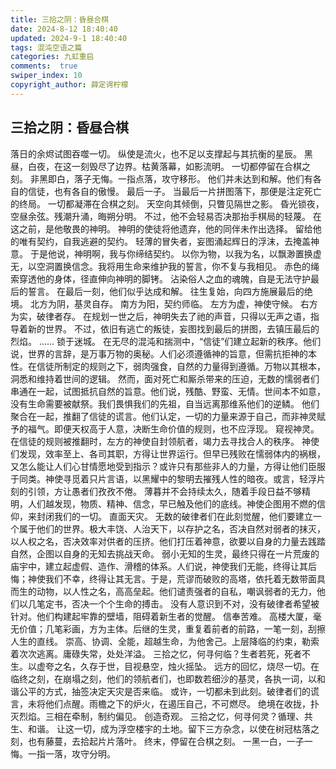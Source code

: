 ```yaml
---
title: 三拾之阴：昏昼合棋
date: 2024-8-12 18:40:40
updated: 2024-9-1 18:40:40
tags: 混沌空语之篇
categories: 九虹重启
comments:  true
swiper_index: 10
copyright_author: 薛定谔柠檬
---
```

## 三拾之阴：昏昼合棋
落日的余烬试图吞噬一切。
纵使是流火，也不足以支撑起与其抗衡的星辰。
黑昼，白夜，在这一刻毁尽了边界。枯黄落幕，如影流明。
一切都停留在合棋之刻。
非黑即白，落子无悔。一指点落，攻守移形。
他们并未达到和解。他们有各自的信徒，也有各自的傲慢。
最后一子。
当最后一片拼图落下，那便是注定死亡的终局。
一切都凝滞在合棋之刻。
天空向其倾倒，只瞥见隔世之影。
昏光锁夜，空昼余弦。残潮升涌，晦朔分明。
不过，他不会轻易否决那抬手棋局的轻蔑。
在这之前，是他敬畏的神明。
神明的使徒将他遗弃，他的同伴未作出选择。
留给他的唯有契约，自我逃避的契约。
轻薄的冒失者，妄图涌起辉日的浮沫，去掩盖神意。
于是他说，神明啊，我与你缔结契约。
以你为物，以我为名，以飘渺置换虚无，以空洞置换信念。我将用生命来维护我的誓言，你不复与我相见。
赤色的绳索穿透他的身体，径直伸向神明的脚铐。
沾染俗人之血的魂魄，自是无法守护最后的誓言。
在最后一刻，他们似乎达成和解。
往生复始，向四方施展最后的绝境。
北方为阴，基灵自存。
南方为阳，契约师临。
左方为虚，神使守候。
右方为实，破律者存。
在规划一世之后，神明失去了祂的声音，只得以无声之语，指导着新的世界。
不过，依旧有逃亡的叛徒，妄图找到最后的拼图，去镇压最后的烈焰。
......
锁于迷城。
在无尽的混沌和揣测中，“信徒”们建立起新的秩序。他们说，世界的言辞，是万事万物的奥秘。人们必须遵循神的旨意，但需抗拒神的本性。在信徒所制定的规则之下，弱肉强食，自然的力量得到遵循。万物以其根本，洞悉和维持着世间的逻辑。
然而，面对死亡和厮杀带来的压迫，无数的懦弱者们串通在一起，试图抵抗自然的旨意。他们说，残酷、野蛮、无情。世间本不如意，没有生命需要被献祭。我们畏惧我们的先祖，自当远离那维系他们的逆鳞。
他们聚合在一起，推翻了信徒的谎言。他们认定，一切的力量来源于自己，而非神灵赋予的福气。即便天权高于人意，决断生命价值的规则，也不应浮现。
窥视神灵。
在信徒的规则被推翻时，左方的神使自封领航者，竭力去寻找合人的秩序。
神使们发现，效率至上、各司其职，方得让世界运行。但早已残败在懦弱体内的祸根，又怎么能让人们心甘情愿地受到指示？或许只有那些非人的力量，方得让他们臣服于同类。神使寻觅着只片言语，以黑耀中的黎明去摧残人性的暗夜。或言，轻浮片刻的引领，方让愚者们孜孜不倦。
薄暮并不会持续太久，随着手段日益不够精明，人们越发现，物质、精神、信念，早已触及他们的底线。神使企图用不燃的信仰，来封闭我们的一切。
直面天灾。
无数的破律者们在此刻觉醒，他们要建立一个属于他们的世界。极大丰饶、人治天下，以存护之名，否决自然对弱者的抹灭，以人权之名，否决效率对供者的压挤。他们打压着神意，欲要以自身的力量去践踏自然，企图以自身的无知去挑战天命。
弱小无知的生灵，最终只得在一片荒废的庙宇中，建立起虚假、造作、滑稽的体系。人们说，神使我们无能，终得让其后悔；神使我们不幸，终得让其无言。于是，荒谬而破败的高塔，依托着无数带面具而生的动物，以人性之名，高高垒起。他们谴责强者的自私，嘲讽弱者的无力，他们以几笔定书，否决一个个生命的搏击。
没有人意识到不对，没有破律者希望被针对。他们构建起牢靠的壁墙，阻碍着新生者的觉醒。
信奉苦难。
高楼大厦，毫无价值；几笔彩画，方为主体。后继的生灵，重复着前者的前路，一笔一刻，刮擦人生的直线。
崇高、协调、全能，超越生命，为他舍己。上层降临的约束，勒索着次次逃离。庸碌失常，处处洋溢。
三拾之忆，何寻何临？生者若死，死者不生。以虚夸之名，久存于世，目视悬空，烛火摇坠。
远方的回忆，烧尽一切。在临终之刻，在崩塌之刻，他们的领航者们，也即数若细沙的基灵，各执一词，以和谐公平的方式，抽签决定天灾是否来临。
或许，一切都未到此刻。破律者们的谎言，未将他们点醒。雨檐之下的炉火，在遏压自己，不可燃尽。
绝境在收拢，扑灭烈焰。三相在牵制，制约偏见。
创造奇观。
三拾之忆，何寻何灵？循理、共生、和谐。
让这一切，成为浮空楼宇的土地。留下三方杂念，以使在树冠枯落之刻，也有藤蔓，去拾起片片落叶。
终末，停留在合棋之刻。
一黑一白，一子一悔。一指一落，攻守分明。